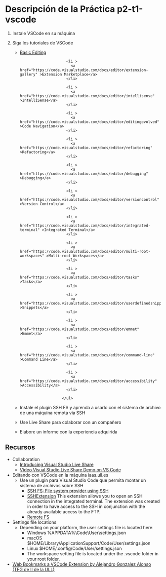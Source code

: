 # Descripción de la Práctica p2-t1-vscode

1. Instale VSCode en su máquina
2. Siga los tutoriales de VSCode
    <ul id="editor-articles" class="collapse ">
                            <li >
                              <a href="https://code.visualstudio.com/docs/editor/codebasics" >Basic Editing</a>
                            </li>
                          
                            <li >
                              <a href="https://code.visualstudio.com/docs/editor/extension-gallery" >Extension Marketplace</a>
                            </li>
                          
                            <li >
                              <a href="https://code.visualstudio.com/docs/editor/intellisense" >IntelliSense</a>
                            </li>
                          
                            <li >
                              <a href="https://code.visualstudio.com/docs/editor/editingevolved" >Code Navigation</a>
                            </li>
                          
                            <li >
                              <a href="https://code.visualstudio.com/docs/editor/refactoring" >Refactoring</a>
                            </li>
                          
                            <li >
                              <a href="https://code.visualstudio.com/docs/editor/debugging" >Debugging</a>
                            </li>
                          
                            <li >
                              <a href="https://code.visualstudio.com/docs/editor/versioncontrol" >Version Control</a>
                            </li>
                          
                            <li >
                              <a href="https://code.visualstudio.com/docs/editor/integrated-terminal" >Integrated Terminal</a>
                            </li>
                          
                            <li >
                              <a href="https://code.visualstudio.com/docs/editor/multi-root-workspaces" >Multi-root Workspaces</a>
                            </li>
                          
                            <li >
                              <a href="https://code.visualstudio.com/docs/editor/tasks" >Tasks</a>
                            </li>
                          
                            <li >
                              <a href="https://code.visualstudio.com/docs/editor/userdefinedsnippets" >Snippets</a>
                            </li>
                          
                            <li >
                              <a href="https://code.visualstudio.com/docs/editor/emmet" >Emmet</a>
                            </li>
                          
                            <li >
                              <a href="https://code.visualstudio.com/docs/editor/command-line" >Command Line</a>
                            </li>
                          
                            <li >
                              <a href="https://code.visualstudio.com/docs/editor/accessibility" >Accessibility</a>
                            </li>
                          
                          </ul>
2. Instale el plugin SSH FS y aprenda a usarlo con el sistema de archivo de una máquina remota via SSH
3. Use Live Share para colaborar con un compañero
4. Elabore un informe con la experiencia adquirida

## Recursos

- Collaboration
    - [Introducing Visual Studio Live Share](https://code.visualstudio.com/blogs/2017/11/15/live-share)
    - <a href="https://youtu.be/fWXe1HQ1wVA" target="_blank">Vídeo Visual Studio Live Share Demo on VS Code</a>
- Editando con VSCode en la máquina iaas.ull.es
    - Use un plugin para Visual Studio Code que permita montar un sistema de archivos sobre SSH
      - [SSH FS: File system provider using SSH](https://marketplace.visualstudio.com/items?itemName=Kelvin.vscode-sshfs)
      - [SSHExtension](https://marketplace.visualstudio.com/items?itemName=kondratiev.sshextension) This extension allows you to open an SSH connection in the integrated terminal. The extension was created in order to have access to the SSH in conjunction with the already available access to the FTP.
      - [Remote FS](https://marketplace.visualstudio.com/items?itemName=liximomo.remotefs)
- Settings file locations
  - Depending on your platform, the user settings file is located here:
    - Windows %APPDATA%\Code\User\settings.json
    - macOS $HOME/Library/ApplicationSupport/Code/User/settings.json
    - Linux $HOME/.config/Code/User/settings.json
    - The workspace setting file is located under the .vscode folder in your root folder.
- <a href="https://marketplace.visualstudio.com/items?itemName=alu0100997910.webbookmarks" target="_blank">Web Bookmarks a VSCode Extension by Alejandro Gonzalez Alonso</a> 
<a href="https://github.com/ULL-ESIT-GRADOII-TFG/tfg-alejandro-gonzalez-alonso" target="_blank">(TFG de II de la ULL)</a>
